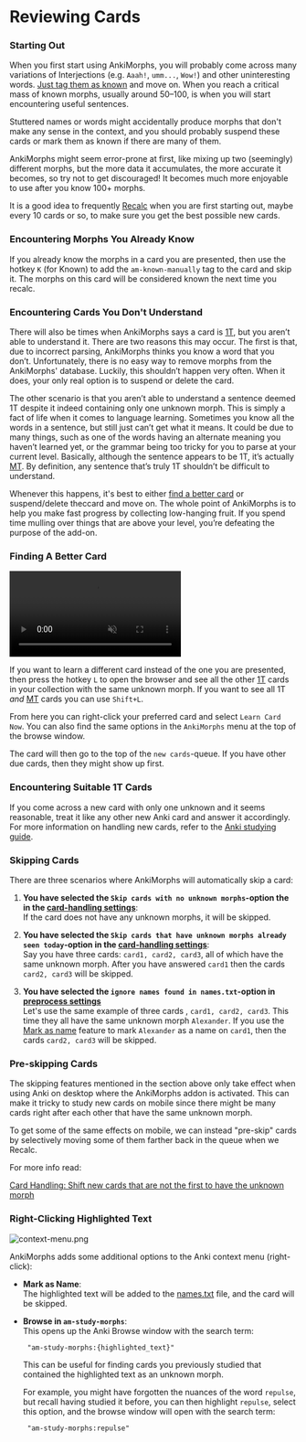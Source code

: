 # Reviewing Cards

### Starting Out

When you first start using AnkiMorphs, you will probably come across many variations of Interjections (e.g. `Aaah!`,
`umm...`, `Wow!`) and other uninteresting
words. [Just tag them as known](reviewing-cards.md#encountering-morphs-you-already-know)
and move on. When you reach a critical mass of known morphs, usually around 50–100, is when you will start encountering
useful sentences.

Stuttered names or words might accidentally produce morphs that don't make any sense in the context, and you should
probably suspend these cards or mark them as known if there are many of them.

AnkiMorphs might seem error-prone at first, like mixing up two (seemingly) different morphs, but the more data it
accumulates, the more accurate it becomes, so try not to get discouraged! It becomes much more enjoyable to use after
you know 100+ morphs.

It is a good idea to frequently [Recalc](recalc.md) when you are first starting out, maybe every 10 cards or so,
to make sure you get the best possible new cards.

### Encountering Morphs You Already Know

If you already know the morphs in a card you are presented, then use the hotkey `K` (for Known) to add
the `am-known-manually` tag to the card and skip it. The morphs on this card will be considered known the next time you
recalc.

### Encountering Cards You Don't Understand

There will also be times when AnkiMorphs says a card is [1T](../glossary.md#1t-sentence), but you aren’t able to
understand it. There are two reasons this may occur. The first is that, due to incorrect parsing, AnkiMorphs thinks you
know a word that you don’t. Unfortunately, there is no easy way to remove morphs from the AnkiMorphs' database. Luckily,
this shouldn’t happen very often. When it does, your only real option is to suspend or delete the card.

The other scenario is that you aren’t able to understand a sentence deemed 1T despite it indeed
containing only one unknown morph. This is simply a fact of life when it comes to language learning. Sometimes you know
all the words in a sentence, but still just can’t get what it means. It could be due to many things, such as one of the
words having an alternate meaning you haven’t learned yet, or the grammar being too tricky for you to parse at your
current level. Basically, although the sentence appears to be 1T, it’s actually [MT](../glossary.md#mt-sentence). By
definition,
any sentence that’s truly 1T shouldn’t be difficult to understand.

Whenever this happens, it's best to either [find a better card](reviewing-cards.md#finding-a-better-card) or
suspend/delete theccard and move on. The whole point of AnkiMorphs is to help you make fast progress by collecting
low-hanging fruit. If you spend time mulling over things that are above your level, you’re defeating the purpose of the
add-on.

### Finding A Better Card

<video autoplay loop muted controls>
    <source src="../../img/learn-now.mp4" type="video/mp4">
</video>


If you want to learn a different card instead of the one you are presented, then press the hotkey
`L` to open the browser and see all the other [1T](../glossary.md#1t-sentence) cards in your collection with the same
unknown morph. If you want to see all 1T _and_ [MT](../glossary.md#mt-sentence) cards you can use `Shift+L`.

From here you can right-click your preferred card and select `Learn Card Now`. You can also find the same options in
the `AnkiMorphs` menu at the top of the browse window.

The card will then go to the top of the `new cards`-queue. If you have other due cards, then they might show up first.



### Encountering Suitable 1T Cards

If you come across a new card with only one unknown and it seems reasonable, treat it like any other new Anki card and
answer it accordingly. For more information on handling new cards,
refer to the [Anki studying guide](https://docs.ankiweb.net/studying.html#learningrelearning-cards).


### Skipping Cards

There are three scenarios where AnkiMorphs will automatically skip a card:

1. **You have selected the `Skip cards with no unknown morphs`-option the in the [card-handling settings](../setup/settings/card_handling.md)**:   
   If the card does not have any unknown morphs, it will be skipped.

2. **You have selected the `Skip cards that have unknown morphs already seen today`-option
   in the [card-handling settings](../setup/settings/card_handling.md)**:   
   Say you have three cards: `card1, card2, card3`, all of which have the same unknown morph. After you have
   answered `card1` then the cards `card2, card3` will be skipped.

3. **You have selected the `ignore names found in names.txt`-option in [preprocess settings](../setup/settings/preprocess.md)**   
   Let's use the same example of three cards , `card1, card2, card3`. This time they all have the same unknown morph
   `Alexander`. If you use the [Mark as name](../setup/names.md) feature to mark `Alexander` as a name on `card1`,
   then the cards `card2, card3` will be skipped.

### Pre-skipping Cards

The skipping features mentioned in the section above only take effect when using Anki on desktop where the AnkiMorphs
addon is activated. This can make it tricky to study new cards on mobile since there might be many cards right after
each other that have the same unknown morph.

To get some of the same effects on mobile, we can instead "pre-skip" cards by selectively moving some of them
farther back in the queue when we Recalc.

For more info read:

[Card Handling: Shift new cards that are not the first to have the unknown morph](../setup/settings/card_handling.md)

### Right-Clicking Highlighted Text

![context-menu.png](../../img/context-menu.png)

AnkiMorphs adds some additional options to the Anki context menu (right-click):

* **Mark as Name**:  
  The highlighted text will be added to the [names.txt](../setup/names.md) file, and the card will be skipped.

* **Browse in `am-study-morphs`**:  
  This opens up the Anki Browse window with the search term:
  ```
   "am-study-morphs:{highlighted_text}"
  ```
  This can be useful for finding cards you previously studied that contained the highlighted text as an unknown morph.

  For example, you might have forgotten the nuances of the word `repulse`, but recall having studied it before, you can
  then highlight `repulse`, select this option, and the browse window will open with the search term:
  ```
   "am-study-morphs:repulse"
  ```